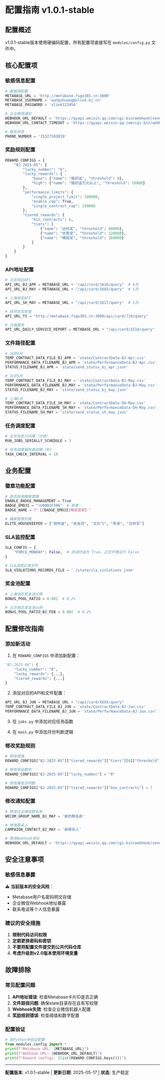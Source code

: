 # 配置指南 v1.0.1-stable

## 配置概述
v1.0.1-stable版本使用硬编码配置，所有配置项直接写在 `modules/config.py` 文件中。

## 核心配置项

### 敏感信息配置
```python
# 数据源配置
METABASE_URL = 'http://metabase.fsgo365.cn:3000'
METABASE_USERNAME = 'wangshuang@xlink.bj.cn'
METABASE_PASSWORD = 'xlink123456'

# 企业微信通知
WEBHOOK_URL_DEFAULT = 'https://qyapi.weixin.qq.com/cgi-bin/webhook/send?key=689cebff-3328-4150-9741-fed8b8ce4713'
WEBHOOK_URL_CONTACT_TIMEOUT = 'https://qyapi.weixin.qq.com/cgi-bin/webhook/send?key=80ab1f45-2526-4b41-a639-c580ccde3e2f'

# 联系信息
PHONE_NUMBER = '15327103039'
```

### 奖励规则配置
```python
REWARD_CONFIGS = {
    "BJ-2025-05": {
        "lucky_number": "6",
        "lucky_rewards": {
            "base": {"name": "接好运", "threshold": 0},
            "high": {"name": "接好运万元以上", "threshold": 10000}
        },
        "performance_limits": {
            "single_project_limit": 100000,
            "enable_cap": True,
            "single_contract_cap": 100000
        },
        "tiered_rewards": {
            "min_contracts": 6,
            "tiers": [
                {"name": "达标奖", "threshold": 80000},
                {"name": "优秀奖", "threshold": 120000},
                {"name": "精英奖", "threshold": 160000}
            ]
        }
    }
}
```

### API地址配置
```python
# 北京地区API
API_URL_BJ_APR = METABASE_URL + "/api/card/1616/query"  # 4月
API_URL_BJ_MAY = METABASE_URL + "/api/card/1693/query"  # 5月

# 上海地区API
API_URL_SH_MAY = METABASE_URL + "/api/card/1617/query"  # 5月

# 技师状态检查
API_URL_TS = "http://metabase.fsgo365.cn:3000/api/card/719/query"

# 日报服务
API_URL_DAILY_SERVICE_REPORT = METABASE_URL + "/api/card/1514/query"
```

### 文件路径配置
```python
# 北京4月
TEMP_CONTRACT_DATA_FILE_BJ_APR = 'state/ContractData-BJ-Apr.csv'
PERFORMANCE_DATA_FILENAME_BJ_APR = 'state/PerformanceData-BJ-Apr.csv'
STATUS_FILENAME_BJ_APR = 'state/send_status_bj_apr.json'

# 北京5月
TEMP_CONTRACT_DATA_FILE_BJ_MAY = 'state/ContractData-BJ-May.csv'
PERFORMANCE_DATA_FILENAME_BJ_MAY = 'state/PerformanceData-BJ-May.csv'
STATUS_FILENAME_BJ_MAY = 'state/send_status_bj_may.json'

# 上海5月
TEMP_CONTRACT_DATA_FILE_SH_MAY = 'state/ContractData-SH-May.csv'
PERFORMANCE_DATA_FILENAME_SH_MAY = 'state/PerformanceData-SH-May.csv'
STATUS_FILENAME_SH_MAY = 'state/send_status_sh_may.json'
```

### 任务调度配置
```python
# 主任务执行间隔（分钟）
RUN_JOBS_SERIALLY_SCHEDULE = 3

# 任务调度器检查间隔（秒）
TASK_CHECK_INTERVAL = 10
```

## 业务配置

### 徽章功能配置
```python
# 是否启用徽章管理
ENABLE_BADGE_MANAGEMENT = True
BADGE_EMOJI = "\U0001F396"  # 奖章
BADGE_NAME = f"【{BADGE_EMOJI}精英管家】"

# 精英管家列表
ELITE_HOUSEKEEPER = ["胡林波", "余金凤", "文刘飞", "李卓", "吕世军"]
```

### SLA监控配置
```python
SLA_CONFIG = {
    "FORCE_MONDAY": False,  # 测试时设为 True，正式环境设为 False
}

# SLA违规记录文件
SLA_VIOLATIONS_RECORDS_FILE = './state/sla_violations.json'
```

### 奖金池配置
```python
# 上海地区奖金池比例
BONUS_POOL_RATIO = 0.002  # 0.2%

# 北京地区奖金池比例
BONUS_POOL_RATIO_BJ_FEB = 0.002  # 0.2%
```

## 配置修改指南

### 添加新活动
1. 在 `REWARD_CONFIGS` 中添加新配置：
```python
"BJ-2025-06": {
    "lucky_number": "8",
    "lucky_rewards": {...},
    "tiered_rewards": {...}
}
```

2. 添加对应的API和文件配置：
```python
API_URL_BJ_JUN = METABASE_URL + "/api/card/XXXX/query"
TEMP_CONTRACT_DATA_FILE_BJ_JUN = 'state/ContractData-BJ-Jun.csv'
PERFORMANCE_DATA_FILENAME_BJ_JUN = 'state/PerformanceData-BJ-Jun.csv'
```

3. 在 `jobs.py` 中添加对应任务函数

4. 在 `main.py` 中添加月份判断逻辑

### 修改奖励规则
```python
# 修改阈值
REWARD_CONFIGS["BJ-2025-05"]["tiered_rewards"]["tiers"][0]["threshold"] = 90000

# 修改幸运数字
REWARD_CONFIGS["BJ-2025-05"]["lucky_number"] = "8"

# 修改最低合同数
REWARD_CONFIGS["BJ-2025-05"]["tiered_rewards"]["min_contracts"] = 7
```

### 修改通知配置
```python
# 修改企业微信群名称
WECOM_GROUP_NAME_BJ_MAY = '新的群名称'

# 修改联系人
CAMPAIGN_CONTACT_BJ_MAY = '新联系人'

# 修改Webhook地址
WEBHOOK_URL_DEFAULT = 'https://qyapi.weixin.qq.com/cgi-bin/webhook/send?key=新的key'
```

## 安全注意事项

### 敏感信息暴露
⚠️ **当前版本的安全风险**：
- Metabase用户名密码明文存储
- 企业微信Webhook地址暴露
- 联系电话等个人信息暴露

### 建议的安全措施
1. **限制代码访问权限**
2. **定期更换密码和密钥**
3. **不要将配置文件提交到公共代码仓库**
4. **考虑升级到v2.0版本使用环境变量**

## 故障排除

### 常见配置问题
1. **API地址错误**: 检查Metabase卡片ID是否正确
2. **文件路径问题**: 确保state目录存在且有写权限
3. **Webhook失效**: 检查企业微信机器人配置
4. **奖励规则错误**: 检查阈值和数字配置

### 配置验证
```python
# 在Python中验证配置
from modules.config import *
print(f"Metabase URL: {METABASE_URL}")
print(f"Webhook URL: {WEBHOOK_URL_DEFAULT}")
print(f"Reward configs: {list(REWARD_CONFIGS.keys())}")
```

---

**配置版本**: v1.0.1-stable | **更新日期**: 2025-05-17 | **状态**: 生产稳定
